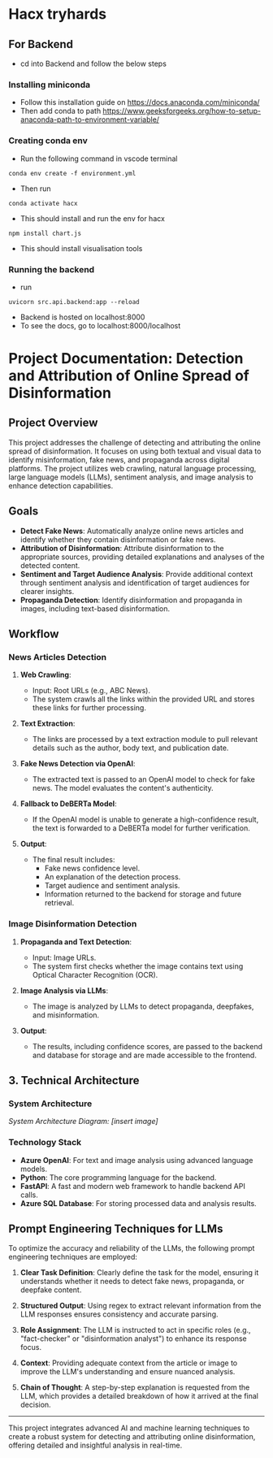 # Hacx tryhards


## For Backend
- cd into Backend and follow the below steps
### Installing miniconda
- Follow this installation guide on https://docs.anaconda.com/miniconda/
- Then add conda to path https://www.geeksforgeeks.org/how-to-setup-anaconda-path-to-environment-variable/

### Creating conda env
- Run the following command in vscode terminal
```
conda env create -f environment.yml
```
- Then run
```
conda activate hacx
```
- This should install and run the env for hacx

```
npm install chart.js
```
- This should install visualisation tools
  

### Running the backend
- run
```
uvicorn src.api.backend:app --reload
```
- Backend is hosted on localhost:8000
- To see the docs, go to localhost:8000/localhost



# Project Documentation: Detection and Attribution of Online Spread of Disinformation

## Project Overview
This project addresses the challenge of detecting and attributing the online spread of disinformation. It focuses on using both textual and visual data to identify misinformation, fake news, and propaganda across digital platforms. The project utilizes web crawling, natural language processing, large language models (LLMs), sentiment analysis, and image analysis to enhance detection capabilities.

## Goals
- **Detect Fake News**: Automatically analyze online news articles and identify whether they contain disinformation or fake news.
- **Attribution of Disinformation**: Attribute disinformation to the appropriate sources, providing detailed explanations and analyses of the detected content.
- **Sentiment and Target Audience Analysis**: Provide additional context through sentiment analysis and identification of target audiences for clearer insights.
- **Propaganda Detection**: Identify disinformation and propaganda in images, including text-based disinformation.

## Workflow

### News Articles Detection
1. **Web Crawling**: 
   - Input: Root URLs (e.g., ABC News).
   - The system crawls all the links within the provided URL and stores these links for further processing.
   
2. **Text Extraction**:
   - The links are processed by a text extraction module to pull relevant details such as the author, body text, and publication date.
   
3. **Fake News Detection via OpenAI**:
   - The extracted text is passed to an OpenAI model to check for fake news. The model evaluates the content's authenticity.
   
4. **Fallback to DeBERTa Model**:
   - If the OpenAI model is unable to generate a high-confidence result, the text is forwarded to a DeBERTa model for further verification.
   
5. **Output**:
   - The final result includes:
     - Fake news confidence level.
     - An explanation of the detection process.
     - Target audience and sentiment analysis.
     - Information returned to the backend for storage and future retrieval.

### Image Disinformation Detection
1. **Propaganda and Text Detection**:
   - Input: Image URLs.
   - The system first checks whether the image contains text using Optical Character Recognition (OCR).
   
2. **Image Analysis via LLMs**:
   - The image is analyzed by LLMs to detect propaganda, deepfakes, and misinformation.
   
3. **Output**:
   - The results, including confidence scores, are passed to the backend and database for storage and are made accessible to the frontend.

## 3. Technical Architecture

### System Architecture
*System Architecture Diagram: [insert image]*

### Technology Stack
- **Azure OpenAI**: For text and image analysis using advanced language models.
- **Python**: The core programming language for the backend.
- **FastAPI**: A fast and modern web framework to handle backend API calls.
- **Azure SQL Database**: For storing processed data and analysis results.

## Prompt Engineering Techniques for LLMs
To optimize the accuracy and reliability of the LLMs, the following prompt engineering techniques are employed:
1. **Clear Task Definition**: Clearly define the task for the model, ensuring it understands whether it needs to detect fake news, propaganda, or deepfake content.
   
2. **Structured Output**: Using regex to extract relevant information from the LLM responses ensures consistency and accurate parsing.

3. **Role Assignment**: The LLM is instructed to act in specific roles (e.g., "fact-checker" or "disinformation analyst") to enhance its response focus.

4. **Context**: Providing adequate context from the article or image to improve the LLM's understanding and ensure nuanced analysis.

5. **Chain of Thought**: A step-by-step explanation is requested from the LLM, which provides a detailed breakdown of how it arrived at the final decision.

---

This project integrates advanced AI and machine learning techniques to create a robust system for detecting and attributing online disinformation, offering detailed and insightful analysis in real-time.
